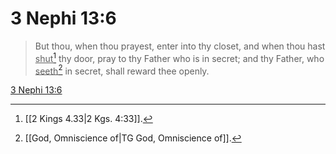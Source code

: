 # 3 Nephi 13:6

> But thou, when thou prayest, enter into thy closet, and when thou hast <u>shut</u>[^a] thy door, pray to thy Father who is in secret; and thy Father, who <u>seeth</u>[^b] in secret, shall reward thee openly.

[3 Nephi 13:6](https://www.churchofjesuschrist.org/study/scriptures/bofm/3-ne/13?lang=eng&id=p6#p6)


[^a]: [[2 Kings 4.33|2 Kgs. 4:33]].  
[^b]: [[God, Omniscience of|TG God, Omniscience of]].  
